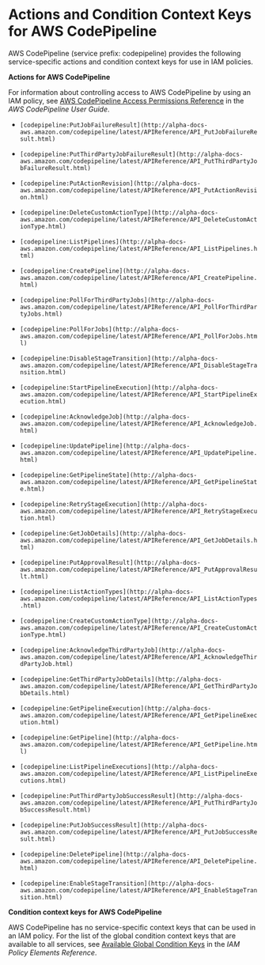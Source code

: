 # Actions and Condition Context Keys for AWS CodePipeline<a name="list_codepipeline"></a>

AWS CodePipeline \(service prefix: codepipeline\) provides the following service\-specific actions and condition context keys for use in IAM policies\.

**Actions for AWS CodePipeline**

For information about controlling access to AWS CodePipeline by using an IAM policy, see [AWS CodePipeline Access Permissions Reference](http://alpha-docs-aws.amazon.com/codepipeline/latest/userguide/access-permissions.html) in the *AWS CodePipeline User Guide*\.

+ `[codepipeline:PutJobFailureResult](http://alpha-docs-aws.amazon.com/codepipeline/latest/APIReference/API_PutJobFailureResult.html)`

+ `[codepipeline:PutThirdPartyJobFailureResult](http://alpha-docs-aws.amazon.com/codepipeline/latest/APIReference/API_PutThirdPartyJobFailureResult.html)`

+ `[codepipeline:PutActionRevision](http://alpha-docs-aws.amazon.com/codepipeline/latest/APIReference/API_PutActionRevision.html)`

+ `[codepipeline:DeleteCustomActionType](http://alpha-docs-aws.amazon.com/codepipeline/latest/APIReference/API_DeleteCustomActionType.html)`

+ `[codepipeline:ListPipelines](http://alpha-docs-aws.amazon.com/codepipeline/latest/APIReference/API_ListPipelines.html)`

+ `[codepipeline:CreatePipeline](http://alpha-docs-aws.amazon.com/codepipeline/latest/APIReference/API_CreatePipeline.html)`

+ `[codepipeline:PollForThirdPartyJobs](http://alpha-docs-aws.amazon.com/codepipeline/latest/APIReference/API_PollForThirdPartyJobs.html)`

+ `[codepipeline:PollForJobs](http://alpha-docs-aws.amazon.com/codepipeline/latest/APIReference/API_PollForJobs.html)`

+ `[codepipeline:DisableStageTransition](http://alpha-docs-aws.amazon.com/codepipeline/latest/APIReference/API_DisableStageTransition.html)`

+ `[codepipeline:StartPipelineExecution](http://alpha-docs-aws.amazon.com/codepipeline/latest/APIReference/API_StartPipelineExecution.html)`

+ `[codepipeline:AcknowledgeJob](http://alpha-docs-aws.amazon.com/codepipeline/latest/APIReference/API_AcknowledgeJob.html)`

+ `[codepipeline:UpdatePipeline](http://alpha-docs-aws.amazon.com/codepipeline/latest/APIReference/API_UpdatePipeline.html)`

+ `[codepipeline:GetPipelineState](http://alpha-docs-aws.amazon.com/codepipeline/latest/APIReference/API_GetPipelineState.html)`

+ `[codepipeline:RetryStageExecution](http://alpha-docs-aws.amazon.com/codepipeline/latest/APIReference/API_RetryStageExecution.html)`

+ `[codepipeline:GetJobDetails](http://alpha-docs-aws.amazon.com/codepipeline/latest/APIReference/API_GetJobDetails.html)`

+ `[codepipeline:PutApprovalResult](http://alpha-docs-aws.amazon.com/codepipeline/latest/APIReference/API_PutApprovalResult.html)`

+ `[codepipeline:ListActionTypes](http://alpha-docs-aws.amazon.com/codepipeline/latest/APIReference/API_ListActionTypes.html)`

+ `[codepipeline:CreateCustomActionType](http://alpha-docs-aws.amazon.com/codepipeline/latest/APIReference/API_CreateCustomActionType.html)`

+ `[codepipeline:AcknowledgeThirdPartyJob](http://alpha-docs-aws.amazon.com/codepipeline/latest/APIReference/API_AcknowledgeThirdPartyJob.html)`

+ `[codepipeline:GetThirdPartyJobDetails](http://alpha-docs-aws.amazon.com/codepipeline/latest/APIReference/API_GetThirdPartyJobDetails.html)`

+ `[codepipeline:GetPipelineExecution](http://alpha-docs-aws.amazon.com/codepipeline/latest/APIReference/API_GetPipelineExecution.html)`

+ `[codepipeline:GetPipeline](http://alpha-docs-aws.amazon.com/codepipeline/latest/APIReference/API_GetPipeline.html)`

+ `[codepipeline:ListPipelineExecutions](http://alpha-docs-aws.amazon.com/codepipeline/latest/APIReference/API_ListPipelineExecutions.html)`

+ `[codepipeline:PutThirdPartyJobSuccessResult](http://alpha-docs-aws.amazon.com/codepipeline/latest/APIReference/API_PutThirdPartyJobSuccessResult.html)`

+ `[codepipeline:PutJobSuccessResult](http://alpha-docs-aws.amazon.com/codepipeline/latest/APIReference/API_PutJobSuccessResult.html)`

+ `[codepipeline:DeletePipeline](http://alpha-docs-aws.amazon.com/codepipeline/latest/APIReference/API_DeletePipeline.html)`

+ `[codepipeline:EnableStageTransition](http://alpha-docs-aws.amazon.com/codepipeline/latest/APIReference/API_EnableStageTransition.html)`

**Condition context keys for AWS CodePipeline**

AWS CodePipeline has no service\-specific context keys that can be used in an IAM policy\. For the list of the global condition context keys that are available to all services, see [Available Global Condition Keys](reference_policies_condition-keys.md#AvailableKeys) in the *IAM Policy Elements Reference*\.